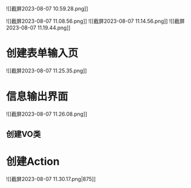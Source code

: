 ![[截屏2023-08-07 10.59.28.png]]

![[截屏2023-08-07 11.08.56.png]]
![[截屏2023-08-07 11.14.56.png]]
![[截屏2023-08-07 11.19.44.png]]

# 创建表单输入页

![[截屏2023-08-07 11.25.35.png]]

# 信息输出界面

![[截屏2023-08-07 11.26.08.png]]

## 创建VO类

# 创建Action

![[截屏2023-08-07 11.30.17.png|875]]

 